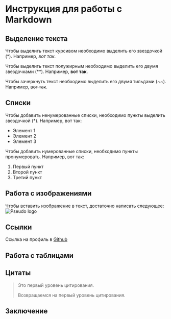 # Инструкция для работы с Markdown

## Выделение текста

Чтобы  выделить текст курсивом необходимо выделить его звездочкой (*). Например, *вот так*.

Чтобы  выделить текст полужирным необходимо выделить его двумя звездочками (**). Например, **вот так**.

Чтобы  зачеркнуть текст необходимо выделить его двумя тильдами (~~). Например, ~~вот так~~.

## Списки 

Чтобы добавить ненумерованные списки, необходимо пункты выделить звездочкой (*). Например, вот так: 
* Элемент 1
* Элемент 2
* Элемент 3

Чтобы добавить нумерованные списки, необходимо пункты пронумеровать. Например, вот так:
1. Первый пункт
2. Второй пункт
3. Третий пункт

## Работа с изображениями

Чтобы вставить изображение в текст, достаточно написать следующее:
![Pseudo logo](MODOK.jpg)

## Ссылки 

Ссылка на профиль в [Github](https://github.com/kysaka)

## Работа с таблицами

## Цитаты

> Это первый уровень цитирования.
> 
> Возвращаемся на первый уровень цитирования.

## Заключение 